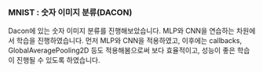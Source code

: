 ### MNIST : 숫자 이미지 분류(DACON)
Dacon에 있는 숫자 이미지 분류를 진행해보았습니다. MLP와 CNN을 연습하는 차원에서 학습을 진행하였습니다.
먼저 MLP와 CNN을 적용하였고, 이후에는 callbacks, GlobalAveragePooling2D 등도 적용해봄으로써
보다 효율적이고, 성능이 좋은 학습이 진행될 수 있도록 하였습니다.
